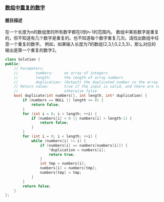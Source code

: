 ### [数组中重复的数字](https://www.nowcoder.com/practice/623a5ac0ea5b4e5f95552655361ae0a8?tpId=13&tqId=11203&tPage=3&rp=3&ru=%2Fta%2Fcoding-interviews&qru=%2Fta%2Fcoding-interviews%2Fquestion-ranking)
#### 题目描述
在一个长度为n的数组里的所有数字都在0到n-1的范围内。 数组中某些数字是重复的，但不知道有几个数字是重复的。也不知道每个数字重复几次。请找出数组中任意一个重复的数字。 例如，如果输入长度为7的数组{2,3,1,0,2,5,3}，那么对应的输出是第一个重复的数字2。
```c++
class Solution {
public:
    // Parameters:
    //        numbers:     an array of integers
    //        length:      the length of array numbers
    //        duplication: (Output) the duplicated number in the array number
    // Return value:       true if the input is valid, and there are some duplications in the array number
    //                     otherwise false
    bool duplicate(int numbers[], int length, int* duplication) {
        if (numbers == NULL || length <= 0) {
            return false;
        }
        for (int i = 0; i < length; ++i) {
            if (numbers[i] < 0 || numbers[i] > length-1) {
                return false;
            }
        }
        for (int i = 0; i < length; ++i) {
            while (numbers[i] != i) {
                if (numbers[i] == numbers[numbers[i]]) {
                    *duplication = numbers[i];
                    return true;
                }
                int tmp = numbers[i];
                numbers[i] = numbers[tmp];
                numbers[tmp] = tmp;
            }
        }
        return false;
    }
};
```